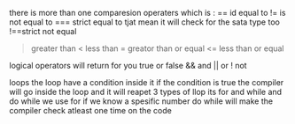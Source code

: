 there is more than one comparesion operaters which is :
== id equal to
!= is not equal to
=== strict equal to tjat mean it will check for the sata type too
!==strict not equal
> greater than 
< less than
>= greator than or equal
<= less than or equal

logical operators will return for you true or false 
&& and
|| or
! not

loops 
the loop have a condition inside it if the condition is true the compiler will go inside the loop and it will reapet
3 types of llop its for and while and do while 
we use for if we know a spesific number 
do while will make the compiler check atleast one time on the code 